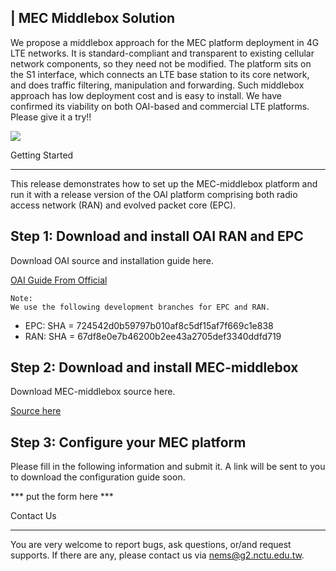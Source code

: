 ﻿|  MEC Middlebox Solution
----------------------

We propose a middlebox approach for the MEC platform deployment in 4G LTE networks.
It is standard-compliant and transparent to existing cellular network components, so 
they need not be modified. The platform sits on the S1 interface, which connects an LTE base 
station to its core network, and does traffic filtering, manipulation and forwarding.
Such middlebox approach has low deployment cost and is easy to install. 
We have confirmed its viability on both OAI-based and commercial LTE platforms.
Please give it a try!!


![](https://i.imgur.com/ONV9mB5.png) 




  Getting Started
  _____________________
  
  This release demonstrates how to set up the MEC-middlebox platform and run it 
  with a release version of the OAI platform comprising both radio access network (RAN)
  and evolved packet core (EPC).


## Step 1: Download and install OAI RAN and EPC

   Download OAI source and installation guide here.
   
   [OAI Guide From Official](https://gitlab.eurecom.fr/oai/openairinterface5g/wikis/AutoBuild)
  
   
	Note:
	We use the following development branches for EPC and RAN.
  - EPC: SHA = 724542d0b59797b010af8c5df15af7f669c1e838
  - RAN: SHA = 67df8e0e7b46200b2ee43a2705def3340ddfd719



## Step 2: Download and install MEC-middlebox
   
   Download MEC-middlebox source here.
   
   [Source here](https://github.com/nemslab-nctu/MEC-Middlebox)


## Step 3: Configure your MEC platform

   Please fill in the following information and submit it.
   A link will be sent to you to download the configuration guide soon.
 
   *** put the form here ***


  Contact Us
  _____________________

  You are very welcome to report bugs, ask questions, or/and request supports.
  If there are any, please contact us via nems@g2.nctu.edu.tw.


